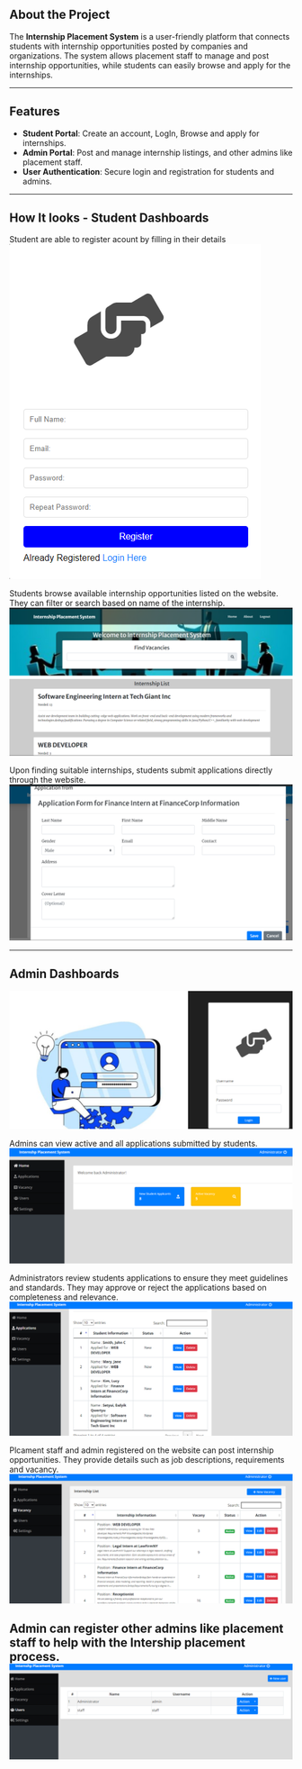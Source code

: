 ## About the Project

The **Internship Placement System** is a user-friendly platform that connects students with
 internship opportunities posted by companies and organizations. 
 The system allows placement staff to manage and post internship opportunities, 
 while students can easily browse and apply for the internships.

---

## Features

- **Student Portal**: Create an account, LogIn, Browse and apply for internships.
- **Admin Portal**: Post and manage internship listings, and other admins like placement staff.
- **User Authentication**: Secure login and registration for students and admins.
---
## How It looks - Student Dashboards

Student are able to register acount by filling in their details  
![Student log in page ](https://github.com/edinabwari/Internship_Placement_System/blob/main/Resources/studentlogin.png)

Students browse available internship opportunities listed on the website.
They  can filter or search based on name of the internship.
![Student dashboard ](https://github.com/edinabwari/Internship_Placement_System/blob/main/Resources/Screenshot%202024-07-01%20213649.png)


Upon finding suitable internships, students submit applications directly through the website.
![Student dashboard ](https://github.com/edinabwari/Internship_Placement_System/blob/main/Resources/Screenshot%202024-07-01%20213752.png)

---
## Admin Dashboards

![Admin Login](https://github.com/edinabwari/Internship_Placement_System/blob/main/Resources/Screenshot%202024-07-01%20213822.png)

Admins can view active and all applications submitted by students.
![Admin dashboard ](https://github.com/edinabwari/Internship_Placement_System/blob/main/Resources/Screenshot%202024-07-01%20213840.png)

Administrators review students applications to ensure they meet guidelines and standards.
They may approve or reject the applications based on completeness and relevance.
![Admin dashboard ](https://github.com/edinabwari/Internship_Placement_System/blob/main/Resources/Screenshot%202024-07-01%20213935.png)

Plcament staff and admin registered on the website can post internship opportunities.
They provide details such as job descriptions, requirements and vacancy.
![Admin dashboard ](https://github.com/edinabwari/Internship_Placement_System/blob/main/Resources/Screenshot%202024-07-01%20213948.png)

Admin can register other admins like placement staff to help with the Intership placement process.
![Admin dashboard ](https://github.com/edinabwari/Internship_Placement_System/blob/main/Resources/Screenshot%202024-07-01%20214000.png)
---